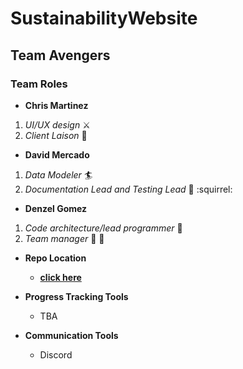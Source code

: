 # SustainabilityWebsite

## Team Avengers
### Team Roles  
* **Chris Martinez**
1. _UI/UX design_ :crossed_swords:
2. _Client Laison_ :tokyo_tower:

* **David Mercado**
1. _Data Modeler_ :surfer:
2. _Documentation Lead and Testing Lead_ :bookmark_tabs: :squirrel:

* **Denzel Gomez**
1. _Code architecture/lead programmer_ :hammer: 
2. _Team manager_ :santa: :gift:
  
  
* **Repo Location**
  - [**click here**](https://github.com/GGC-SD/SustainabilityWebsite)

* **Progress Tracking Tools**
  - TBA

* **Communication Tools**
  - Discord
